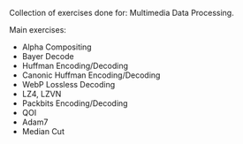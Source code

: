 Collection of exercises done for: Multimedia Data Processing.

Main exercises:
  - Alpha Compositing
  - Bayer Decode
  - Huffman Encoding/Decoding
  - Canonic Huffman Encoding/Decoding
  - WebP Lossless Decoding
  - LZ4, LZVN
  - Packbits Encoding/Decoding
  - QOI
  - Adam7
  - Median Cut
